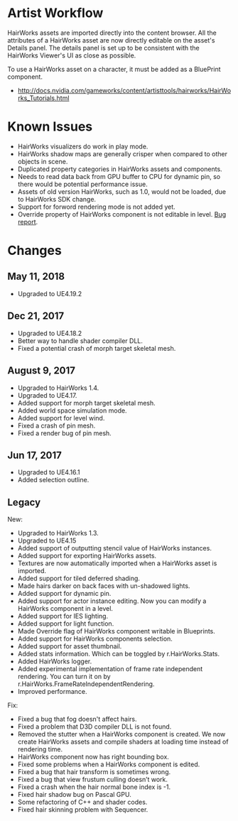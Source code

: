 ﻿Artist Workflow
=============
HairWorks assets are imported directly into the content browser. All the attributes of a HairWorks asset are now directly editable on the asset's Details panel. The details panel is set up to be consistent with the HairWorks Viewer's UI as close as possible.

To use a HairWorks asset on a character, it must be added as a BluePrint component.

* http://docs.nvidia.com/gameworks/content/artisttools/hairworks/HairWorks_Tutorials.html

Known Issues
=============
* HairWorks visualizers do work in play mode.
* HairWorks shadow maps are generally crisper when compared to other objects in scene.
* Duplicated property categories in HairWorks assets and components. 
* Needs to read data back from GPU buffer to CPU for dynamic pin, so there would be potential performance issue. 
* Assets of old version HairWorks, such as 1.0, would not be loaded, due to HairWorks SDK change. 
* Support for forword rendering mode is not added yet. 
* Override property of HairWorks component is not editable in level. [Bug report](https://answers.unrealengine.com/questions/697408/struct-property-cant-be-edited-in-level.html?sort=oldest).

Changes
=============
## May 11, 2018
* Upgraded to UE4.19.2

## Dec 21, 2017
* Upgraded to UE4.18.2
* Better way to handle shader compiler DLL. 
* Fixed a potential crash of morph target skeletal mesh. 

## August 9, 2017
* Upgraded to HairWorks 1.4.
* Upgraded to UE4.17.
* Added support for morph target skeletal mesh. 
* Added world space simulation mode. 
* Added support for level wind. 
* Fixed a crash of pin mesh.
* Fixed a render bug of pin mesh. 

## Jun 17, 2017
* Upgraded to UE4.16.1
* Added selection outline. 

## Legacy
New:
* Upgraded to HairWorks 1.3.
* Upgraded to UE4.15
* Added support of outputting stencil value of HairWorks instances. 
* Added support for exporting HairWorks assets. 
* Textures are now automatically imported when a HairWorks asset is imported. 
* Added support for tiled deferred shading. 
* Made hairs darker on back faces with un-shadowed lights. 
* Added support for dynamic pin.
* Added support for actor instance editing. Now you can modify a HairWorks component in a level.
* Added support for IES lighting.
* Added support for light function.
* Made Override flag of HairWorks component writable in Blueprints.
* Added support for HairWorks components selection.
* Added support for asset thumbnail.
* Added stats information. Which can be toggled by r.HairWorks.Stats.
* Added HairWorks logger.
* Added experimental implementation of frame rate independent rendering. You can turn it on by r.HairWorks.FrameRateIndependentRendering.
* Improved performance.

Fix:
* Fixed a bug that fog doesn't affect hairs. 
* Fixed a problem that D3D compiler DLL is not found.
* Removed the stutter when a HairWorks component is created. We now create HairWorks assets and compile shaders at loading time instead of rendering time.
* HairWorks component now has right bounding box.
* Fixed some problems when a HairWorks component is edited.
* Fixed a bug that hair transform is sometimes wrong.
* Fixed a bug that view frustum culling doesn’t work.
* Fixed a crash when the hair normal bone index is -1.
* Fixed hair shadow bug on Pascal GPU.
* Some refactoring of C++ and shader codes.
* Fixed hair skinning problem with Sequencer. 
